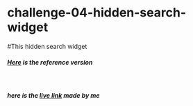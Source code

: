 # challenge-04-hidden-search-widget

#This hidden search widget 

<h5><a href="https://playful-torte-9d3e55.netlify.app/" >Here</a> is the reference version</h5>
<br>
<h5>
here is the <a href="https://playful-torte-9d3e55.netlify.app/">live link</a> made by me
</h5>
